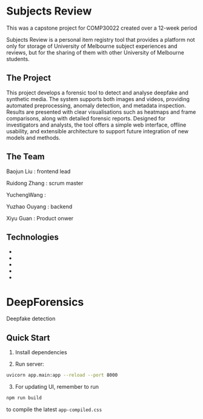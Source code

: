 # Subjects Review

This was a capstone project for COMP30022 created over a 12-week period

Subjects Review is a personal item registry tool that provides a platform not only for storage of University of Melbourne subject experiences and reviews, but for the sharing of them with other University of Melbourne students.

## The Project

This project develops a forensic tool to detect and analyse deepfake and synthetic media. The system supports both images and videos, providing automated preprocessing, anomaly detection, and metadata inspection. Results are presented with clear visualisations such as heatmaps and frame comparisons, along with detailed forensic reports. Designed for investigators and analysts, the tool offers a simple web interface, offline usability, and extensible architecture to support future integration of new models and methods.

## The Team

Baojun Liu : frontend lead

Ruidong Zhang : scrum master

YuchengWang : 

Yuzhao Ouyang :  backend

Xiyu Guan : Product onwer

## Technologies

- 
- 
- 
- 
- 
# DeepForensics

Deepfake detection

## Quick Start

1. Install dependencies

2. Run server:
```bash
uvicorn app.main:app --reload --port 8000
```

3. For updating UI, remember to run 
```bash
npm run build
``` 
to compile the latest `app-compiled.css`
